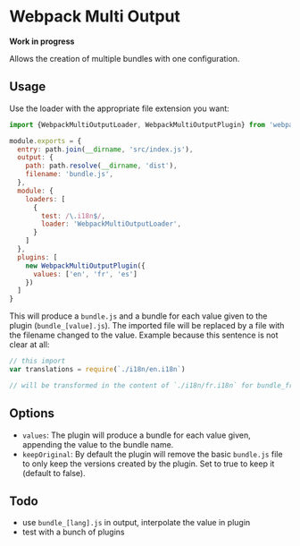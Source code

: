 # Webpack Multi Output

**Work in progress**

Allows the creation of multiple bundles with one configuration.

## Usage

Use the loader with the appropriate file extension you want:

```js
import {WebpackMultiOutputLoader, WebpackMultiOutputPlugin} from 'webpack-multi-output'

module.exports = {
  entry: path.join(__dirname, 'src/index.js'),
  output: {
    path: path.resolve(__dirname, 'dist'),
    filename: 'bundle.js',
  },
  module: {
    loaders: [
      {
        test: /\.i18n$/,
        loader: 'WebpackMultiOutputLoader',
      }
    ]
  },
  plugins: [
    new WebpackMultiOutputPlugin({
      values: ['en', 'fr', 'es']
    })
  ]
}
```

This will produce a `bundle.js` and a bundle for each value given to the plugin (`bundle_[value].js`). The imported file will be replaced by a file with the filename changed to the value. Example because this sentence is not clear at all:

```js
// this import
var translations = require(`./i18n/en.i18n`)

// will be transformed in the content of `./i18n/fr.i18n` for bundle_fr.js
```

## Options

* `values`: The plugin will produce a bundle for each value given, appending the value to the bundle name. 
* `keepOriginal`: By default the plugin will remove the basic `bundle.js` file to only keep the versions created by the plugin. Set to true to keep it (default to false).

## Todo

* use `bundle_[lang].js` in output, interpolate the value in plugin
* test with a bunch of plugins
